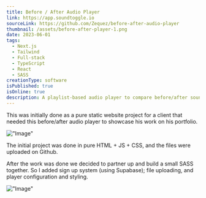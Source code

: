 ```yaml
---
title: Before / After Audio Player
link: https://app.soundtoggle.io
sourceLink: https://github.com/Zequez/before-after-audio-player
thumbnail: /assets/before-after-player-1.png
date: 2023-06-01
tags:
  - Next.js
  - Tailwind
  - Full-stack
  - TypeScript
  - React
  - SASS
creationType: software
isPublished: true
isOnline: true
description: A playlist-based audio player to compare before/after soundtracks
---
```


This was initially done as a pure static website project for a client that needed this before/after audio player to showcase his work on his portfolio.

!["Image"](/assets/before-after-player-2.png)

The initial project was done in pure HTML + JS + CSS, and the files were uploaded on Github.

After the work was done we decided to partner up and build a small SASS together. So I added sign up system (using Supabase); file uploading, and player configuration and styling.

!["Image"](/assets/before-after-player-3.png)